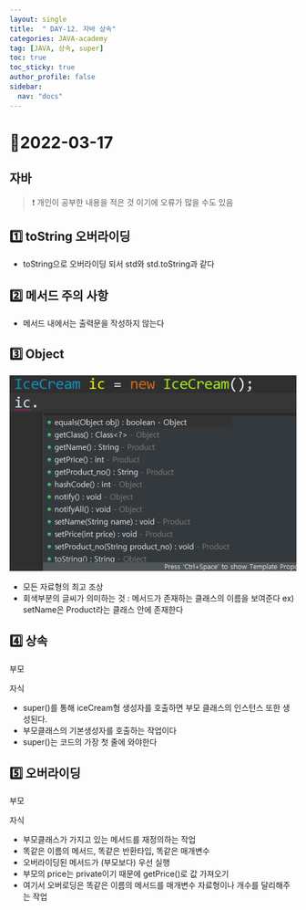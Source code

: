 ```yaml
---
layout: single
title:  " DAY-12. 자바 상속"
categories: JAVA-academy
tag: [JAVA, 상속, super]
toc: true
toc_sticky: true
author_profile: false
sidebar:
  nav: "docs"
---
```


# 📌2022-03-17

## 자바

<!--Quote-->

> ❗ 개인이 공부한 내용을 적은 것 이기에 오류가 많을 수도 있음


## 1️⃣ toString 오버라이딩

<script src="https://gist.github.com/kimyeong96/ce63c4ed09af1239d8ad2da9af63bd46.js"></script>

- toString으로 오버라이딩 되서 std와 std.toString과 같다

## 2️⃣ 메서드 주의 사항

- 메서드 내에서는 출력문을 작성하지 않는다

## 3️⃣ Object

![1.png](/assets/images/posts/2022-03-17/1.png)

- 모든 자료형의 최고 조상
- 회색부분의 글씨가 의미하는 것 : 메서드가 존재하는 클래스의 이름을 보여준다 ex) setName은 Product라는 클래스 안에 존재한다

## 4️⃣ 상속

부모

<script src="https://gist.github.com/kimyeong96/0cd039ce75cfa4ac374a3bae5b4b0632.js"></script>

자식

<script src="https://gist.github.com/kimyeong96/887ffc12a7ca7360b03e51fb4438d225.js"></script>

- super()를 통해 iceCream형 생성자를 호출하면 부모 클래스의 인스턴스 또한 생성된다.
- 부모클래스의 기본생성자를 호출하는 작업이다
- super()는 코드의 가장 첫 줄에 와야한다

## 5️⃣ 오버라이딩

부모
<script src="https://gist.github.com/kimyeong96/e230dae33c0e820000deec9f2b44d91a.js"></script>

자식

<script src="https://gist.github.com/kimyeong96/177a470f58965df391fef755cb39d922.js"></script>

- 부모클래스가 가지고 있는 메서드를 재정의하는 작업
- 똑같은 이름의 메서드, 똑같은 반환타입, 똑같은 매개변수
- 오버라이딩된 메서드가 (부모보다) 우선 실행
- 부모의 price는 private이기 때문에 getPrice()로 값 가져오기
- 여기서 오버로딩은 똑같은 이름의 메서드를 매개변수 자료형이나 개수를 달리해주는 작업